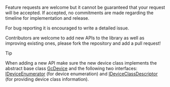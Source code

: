Feature requests are welcome but it cannot be guaranteed that your request will be accepted. If accepted, no commitments are made regarding the timeline for implementation and release.

For bug reporting it is encouraged to write a detailed issue.

Contributors are welcome to add new APIs to the library as well as improving existing ones, please fork the repository and add a pull request! 

> [!TIP]
> When adding a new API make sure the new device class implements the abstract base class [GcDevice](src/GcDevice.cs) and the following two interfaces: [IDeviceEnumerator](src/IDeviceEnumerator) (for device enumeration) and [IDeviceClassDescriptor](src/IDeviceClassDescriptor) (for providing device class information).
